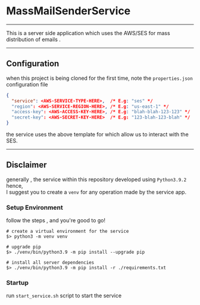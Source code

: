 # MassMailSenderService

---
This is a server side application which uses the AWS/SES for mass distribution of emails .

---
## Configuration 
when this project is being cloned for the first time, 
note the `properties.json` configuration file
```json
{
  "service": <AWS-SERVICE-TYPE-HERE>,  /* E.g: "ses" */
  "region": <AWS-SERVICE-REGION-HERE>, /* E.g: "us-east-1" */
  "access-key": <AWS-ACCESS-KEY-HERE>, /* E.g: "blah-blah-123-123" */
  "secret-key": <AWS-SECRET-KEY-HERE>  /* E.g: "123-blah-123-blah" */
}
```
the service uses the above template for which allow us to interact with the SES.

---

## Disclaimer
generally , 
the service within this repository developed using `Python3.9.2`  
hence,  
I suggest you to create a `venv` for any operation made by the service app.

### Setup Environment
follow the steps , and you're good to go!
```shell
# create a virtual environment for the service
$> python3 -m venv venv

# upgrade pip
$> ./venv/bin/python3.9 -m pip install --upgrade pip

# install all server dependencies
$> ./venv/bin/python3.9 -m pip install -r ./requirements.txt
```

### Startup
run `start_service.sh` script to start the service
